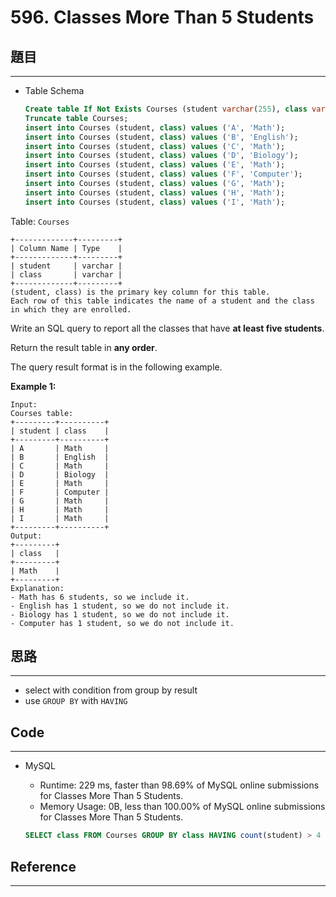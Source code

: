 # 596. Classes More Than 5 Students

## 題目

---

- Table Schema
    
    ```sql
    Create table If Not Exists Courses (student varchar(255), class varchar(255));
    Truncate table Courses;
    insert into Courses (student, class) values ('A', 'Math');
    insert into Courses (student, class) values ('B', 'English');
    insert into Courses (student, class) values ('C', 'Math');
    insert into Courses (student, class) values ('D', 'Biology');
    insert into Courses (student, class) values ('E', 'Math');
    insert into Courses (student, class) values ('F', 'Computer');
    insert into Courses (student, class) values ('G', 'Math');
    insert into Courses (student, class) values ('H', 'Math');
    insert into Courses (student, class) values ('I', 'Math');
    ```
    

Table: `Courses`

```
+-------------+---------+
| Column Name | Type    |
+-------------+---------+
| student     | varchar |
| class       | varchar |
+-------------+---------+
(student, class) is the primary key column for this table.
Each row of this table indicates the name of a student and the class in which they are enrolled.

```

Write an SQL query to report all the classes that have **at least five students**.

Return the result table in **any order**.

The query result format is in the following example.

**Example 1:**

```
Input:
Courses table:
+---------+----------+
| student | class    |
+---------+----------+
| A       | Math     |
| B       | English  |
| C       | Math     |
| D       | Biology  |
| E       | Math     |
| F       | Computer |
| G       | Math     |
| H       | Math     |
| I       | Math     |
+---------+----------+
Output:
+---------+
| class   |
+---------+
| Math    |
+---------+
Explanation:
- Math has 6 students, so we include it.
- English has 1 student, so we do not include it.
- Biology has 1 student, so we do not include it.
- Computer has 1 student, so we do not include it.
```

## 思路

---

- select with condition from group by result
- use `GROUP BY` with `HAVING`

## Code

---

- MySQL
    - Runtime: 229 ms, faster than 98.69% of MySQL online submissions for Classes More Than 5 Students.
    - Memory Usage: 0B, less than 100.00% of MySQL online submissions for Classes More Than 5 Students.
    
    ```sql
    SELECT class FROM Courses GROUP BY class HAVING count(student) > 4
    ```
    

## Reference

---